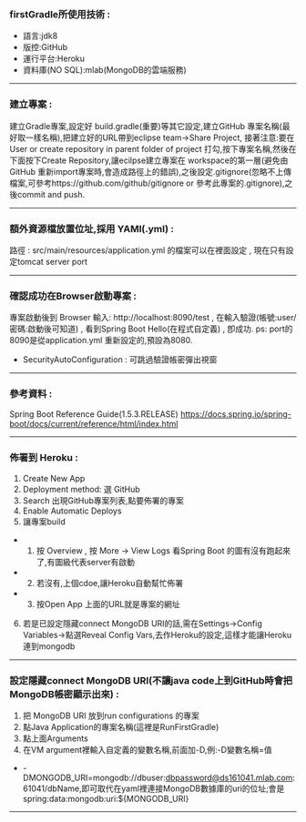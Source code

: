 ### firstGradle所使用技術 :
- 語言:jdk8
- 版控:GitHub
- 運行平台:Heroku 
- 資料庫(NO SQL):mlab(MongoDB的雲端服務)
***
### 建立專案 :
建立Gradle專案,設定好 build.gradle(重要)等其它設定,建立GitHub 專案名稱(最好取一樣名稱),把建立好的URL帶到eclipse team->Share Project,
 接著注意:要在 User or create repository in parent folder of project 打勾,按下專案名稱,然後在下面按下Create Repository,讓ecilpse建立專案在  workspace的第一層(避免由GitHub 重新import專案時,會造成路徑上的錯誤),之後設定.gitignore(忽略不上傳檔案,可參考https://github.com/github/gitignore or 參考此專案的.gitignore),之後commit and push.
***
### 額外資源檔放置位址,採用 YAMl(.yml) :
路徑 : src/main/resources/application.yml 的檔案可以在裡面設定 , 現在只有設定tomcat server port
***
### 確認成功在Browser啟動專案 :
專案啟動後到 Browser 輸入: http://localhost:8090/test , 在輸入驗證(帳號:user/密碼:啟動後可知道) , 看到Spring Boot Hello(在程式自定義) , 卽成功.
ps: port的8090是從application.yml 重新設定的,預設為8080.  
+ SecurityAutoConfiguration : 可跳過驗證帳密彈出視窗
***
### 參考資料 : 
Spring Boot Reference Guide(1.5.3.RELEASE) https://docs.spring.io/spring-boot/docs/current/reference/html/index.html
***
### 佈署到 Heroku :
1. Create New App
2. Deployment method: 選 GitHub
3. Search 出現GitHub專案列表,點要佈署的專案
4. Enable Automatic Deploys
5. 讓專案build
+ 1. 按 Overview , 按 More -> View Logs 看Spring Boot 的圖有沒有跑起來了,有圖級代表server有啟動
+ 2. 若沒有,上個cdoe,讓Heroku自動幫忙佈署
+ 3. 按Open App 上面的URL就是專案的網址
6. 若是已設定隱藏connect MongoDB URI的話,需在Settings->Config Variables->點選Reveal Config Vars,去作Heroku的設定,這樣才能讓Heroku連到mongodb
***
### 設定隱藏connect MongoDB URI(不讓java code上到GitHub時會把MongoDB帳密顯示出來) :
1. 把 MongoDB URI 放到run configurations 的專案
2. 點Java Application的專案名稱(這裡是RunFirstGradle)
3. 點上面Arguments
4. 在VM argument裡輸入自定義的變數名稱,前面加-D,例:-D變數名稱=值
+ -DMONGODB_URI=mongodb://dbuser:dbpassword@ds161041.mlab.com:61041/dbName,即可取代在yaml裡連接MongoDB數據庫的uri的位址;會是 spring:data:mongodb:uri:${MONGODB_URI}
***
